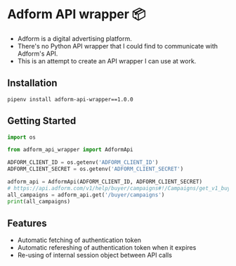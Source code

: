 Adform API wrapper 📦
=====================

* Adform is a digital advertising platform.
* There's no Python API wrapper that I could find to communicate with Adform's API.
* This is an attempt to create an API wrapper I can use at work.


Installation
------------

```
pipenv install adform-api-wrapper==1.0.0
```

Getting Started
---------------

```python
import os

from adform_api_wrapper import AdformApi

ADFORM_CLIENT_ID = os.getenv('ADFORM_CLIENT_ID')
ADFORM_CLIENT_SECRET = os.getenv('ADFORM_CLIENT_SECRET')

adform_api = AdformApi(ADFORM_CLIENT_ID, ADFORM_CLIENT_SECRET)
# https://api.adform.com/v1/help/buyer/campaigns#!/Campaigns/get_v1_buyer_campaigns
all_campaigns = adform_api.get('/buyer/campaigns')
print(all_campaigns)
```

Features
--------

* Automatic fetching of authentication token
* Automatic refereshing of authentication token when it expires
* Re-using of internal session object between API calls
